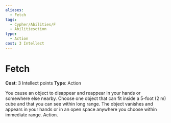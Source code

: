 ```yaml
---
aliases:
  - Fetch
tags:
  - Cypher/Abilities/F
  - Abilitiesction
type:
  - Action
cost: 3 Intellect
---
```


# Fetch

**Cost**: 3 Intellect points
**Type**: Action

You cause an object to disappear and reappear in your hands or somewhere else nearby. Choose one object that can fit inside a 5-foot (2 m) cube and that you can see within long range. The object vanishes and appears in your hands or in an open space anywhere you choose within immediate range. Action.

